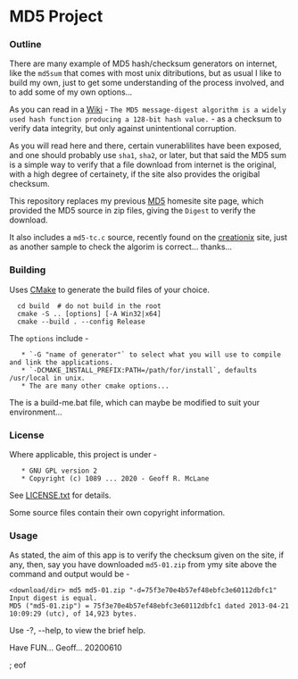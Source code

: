 # MD5 Project

### Outline

There are many example of MD5 hash/checksum generators on internet, like the `md5sum` that comes with most unix ditributions, but as usual I like to build my own, just to get some understanding of the process involved, and to add some of my own options...

As you can read in a [Wiki][1] - `The MD5 message-digest algorithm is a widely used hash function producing a 128-bit hash value.` - as a checksum to verify data integrity, but only against unintentional corruption.

As you will read here and there, certain vunerablilites have been exposed, and one should probably use `sha1`, `sha2`, or later, but that said the MD5 sum is a simple way to verify that a file download from internet is the original, with a high degree of certainety, if the site also provides the origibal checksum.

This repository replaces my previous [MD5][2] homesite site page, which provided the MD5 source in zip files, giving the `Digest` to verify the download.

It also includes a `md5-tc.c` source, recently found on the [creationix][3] site, just as another sample to check the algorim is correct... thanks...

  [1]: https://en.wikipedia.org/wiki/MD5
  [2]: http://geoffair.com/ms/dc4w.htm#md5
  [3]: https://gist.github.com/creationix/4710780  
  
### Building

Uses [CMake][10] to generate the build files of your choice.

```
  cd build  # do not build in the root
  cmake -S .. [options] [-A Win32|x64]
  cmake --build . --config Release
```

The `options` include -

```
   * `-G "name of generator"` to select what you will use to compile and link the applications.
   * `-DCMAKE_INSTALL_PREFIX:PATH=/path/for/install`, defaults /usr/local in unix.
   * The are many other cmake options...
```

The is a build-me.bat file, which can maybe be modified to suit your environment...

  [10]: https://cmake.org/download/

### License

Where applicable, this project is under -

```
   * GNU GPL version 2
   * Copyright (c) 1089 ... 2020 - Geoff R. McLane
```

See [LICENSE.txt][20] for details.

Some source files contain their own copyright information.

  [20]: LICENSE.txt
  
### Usage

As stated, the aim of this app is to verify the checksum given on the site, if any, then, say you have downloaded `md5-01.zip` from ymy site above the command and output would be -

```
<download/dir> md5 md5-01.zip "-d=75f3e70e4b57ef48ebfc3e60112dbfc1"
Input digest is equal.
MD5 ("md5-01.zip") = 75f3e70e4b57ef48ebfc3e60112dbfc1 dated 2013-04-21 10:09:29 (utc), of 14,923 bytes.
```

Use -?, --help, to view the brief help.
   
Have FUN... Geoff... 20200610

; eof

